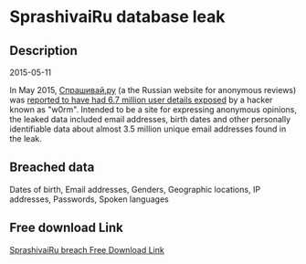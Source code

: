 # SprashivaiRu database leak

## Description

2015-05-11

In May 2015, <a href="http://sprashivai.ru/" target="_blank" rel="noopener">Спрашивай.ру</a> (a the Russian website for anonymous reviews) was <a href="http://tjournal.ru/p/sprashivairu-passwords-leak" target="_blank" rel="noopener">reported to have had 6.7 million user details exposed</a> by a hacker known as &quot;w0rm&quot;. Intended to be a site for expressing anonymous opinions, the leaked data included email addresses, birth dates and other personally identifiable data about almost 3.5 million unique email addresses found in the leak.

## Breached data

Dates of birth, Email addresses, Genders, Geographic locations, IP addresses, Passwords, Spoken languages

## Free download Link

[SprashivaiRu breach Free Download Link](https://tinyurl.com/2b2k277t)